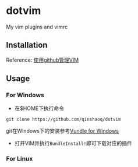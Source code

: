 dotvim
======

My vim plugins and vimrc

## Installation
Reference: [使用github管理VIM][1]

## Usage
### For Windows
- 在$HOME下执行命令

```
git clone https://github.com/qinshaoq/dotvim
```

git在Windows下的安装参考[Vundle for Windows][2]
- 打开VIM并执行`BundleInstall!`即可下载对应的插件

### For Linux

[1]: https://github.com/Aaronlong31/articles/blob/master/manager-vim-config-and-plugin-with-github.markdown
[2]: https://github.com/gmarik/Vundle.vim/wiki/Vundle-for-Windows
